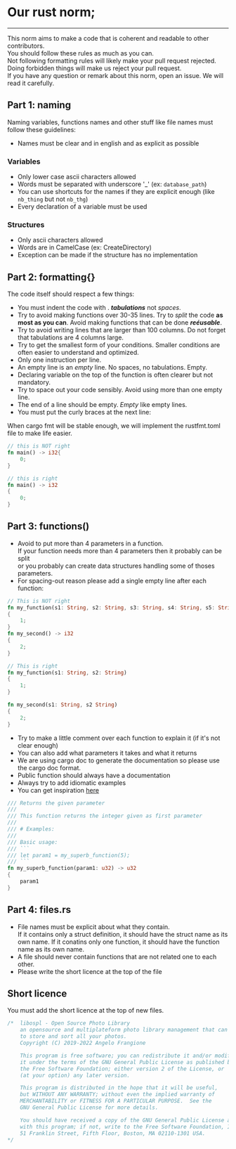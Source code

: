 # Our rust norm;
--------------------------------------------------

This norm aims to make a code that is coherent and readable to other contributors.  
You should follow these rules as much as you can.  
Not following formatting rules will likely make your pull request rejected.  
Doing forbidden things will make us reject your pull request.  
If you have any question or remark about this norm, open an issue. We will read it carefully.

## Part 1: naming
Naming variables, functions names and other stuff like file names must follow these guidelines:

* Names must be clear and in english and as explicit as possible

### Variables
* Only lower case ascii characters allowed
* Words must be separated with underscore '\_' (ex: `database_path`)
* You can use shortcuts for the names if they are explicit enough (like `nb_thing` but not `nb_thg`)
* Every declaration of a variable must be used

### Structures
* Only ascii characters allowed
* Words are in CamelCase (ex: CreateDirectory)
* Exception can be made if the structure has no implementation

## Part 2: formatting{}
The code itself should respect a few things:

* You must indent the code with . ___tabulations___ not _spaces_.
* Try to avoid making functions over 30-35 lines. Try to _split_ the code **as most as you can**. Avoid making functions that can be done ___reéusable___.
* Try to avoid writing lines that are larger than 100 columns. Do not forget that tabulations are 4 columns large.
* Try to get the smallest form of your conditions. Smaller conditions are often easier to understand and optimized.
* Only one instruction per line.
* An empty line is an _empty_ line. No spaces, no tabulations. Empty.
* Declaring variable on the top of the function is often clearer but not mandatory.
* Try to space out your code sensibly. Avoid using more than one empty line.
* The end of a line should be empty. _Empty_ like empty lines.
* You must put the curly braces at the next line:

When cargo fmt will be stable enough, we will implement the rustfmt.toml file to make life easier.

```rust
// this is NOT right
fn main() -> i32{
	0;
}

// this is right
fn main() -> i32
{
	0;
}

```

## Part 3: functions()

* Avoid to put more than 4 parameters in a function.  
  If your function needs more than 4 parameters then it probably can be split  
  or you probably can create data structures handling some of thoses parameters.
* For spacing-out reason please add a single empty line after each function:

```rust
// This is NOT right
fn my_function(s1: String, s2: String, s3: String, s4: String, s5: String) -> i32
{
	1;
}
fn my_second() -> i32
{
	2;
}

// This is right
fn my_function(s1: String, s2: String)
{
	1;
}

fn my_second(s1: String, s2 String)
{
	2;
}

```
* Try to make a little comment over each function to explain it (if it's not clear enough)
* You can also add what parameters it takes and what it returns
* We are using cargo doc to generate the documentation so please use the cargo doc format.
* Public function should always have a documentation
* Always try to add idiomatic examples
* You can get inspiration [here](https://blog.guillaume-gomez.fr/articles/2020-03-12+Guide+on+how+to+write+documentation+for+a+Rust+crate#Writing-a-good-documentation-block)

```rust
/// Returns the given parameter
///
/// This function returns the integer given as first parameter
///
/// # Examples:
///
/// Basic usage:
/// ```
/// let param1 = my_superb_function(5);
/// ```
fn my_superb_function(param1: u32) -> u32
{
	param1
}
```

## Part 4: files.rs

* File names must be explicit about what they contain.  
  If it contains only a struct definition, it should have the struct name as its own name.
  If it conatins only one function, it should have the function name as its own name.
* A file should never contain functions that are not related one to each other.
* Please write the short licence at the top of the file

## Short licence

You must add the short licence at the top of new files.

```rust
/*	libospl - Open Source Photo Library
	an opensource and multiplateform photo library management that can be used
	to store and sort all your photos.
	Copyright (C) 2019-2022 Angelo Frangione

	This program is free software; you can redistribute it and/or modify
	it under the terms of the GNU General Public License as published by
	the Free Software Foundation; either version 2 of the License, or
	(at your option) any later version.

	This program is distributed in the hope that it will be useful,
	but WITHOUT ANY WARRANTY; without even the implied warranty of
	MERCHANTABILITY or FITNESS FOR A PARTICULAR PURPOSE.  See the
	GNU General Public License for more details.

	You should have received a copy of the GNU General Public License along
	with this program; if not, write to the Free Software Foundation, Inc.,
	51 Franklin Street, Fifth Floor, Boston, MA 02110-1301 USA.
*/
```
